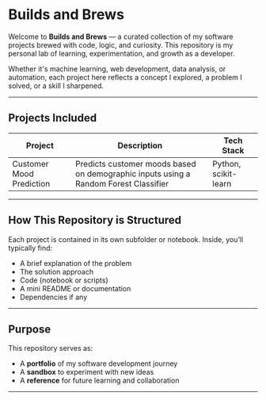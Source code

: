 # Builds and Brews

Welcome to **Builds and Brews** — a curated collection of my software projects brewed with code, logic, and curiosity. This repository is my personal lab of learning, experimentation, and growth as a developer.

Whether it's machine learning, web development, data analysis, or automation, each project here reflects a concept I explored, a problem I solved, or a skill I sharpened.

---

## Projects Included

| Project | Description | Tech Stack |
|--------|-------------|------------|
| Customer Mood Prediction| Predicts customer moods based on demographic inputs using a Random Forest Classifier | Python, scikit-learn |

---

## How This Repository is Structured

Each project is contained in its own subfolder or notebook. Inside, you’ll typically find:
- A brief explanation of the problem
- The solution approach
- Code (notebook or scripts)
- A mini README or documentation
- Dependencies if any

---

## Purpose

This repository serves as:
- A **portfolio** of my software development journey
- A **sandbox** to experiment with new ideas
- A **reference** for future learning and collaboration

---

